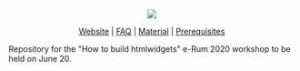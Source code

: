 <div align="center">

<img src="https://htmlwidgets.john-coene.com/assets/img/social.png">

[Website](http://htmlwidgets.john-coene.com/) | [FAQ](https://htmlwidgets.john-coene.com/faq.html) | [Material](https://htmlwidgets.john-coene.com/content.html) | [Prerequisites](https://htmlwidgets.john-coene.com/req.html)

</div>

Repository for the "How to build htmlwidgets" e-Rum 2020 workshop to be held on June 20.
